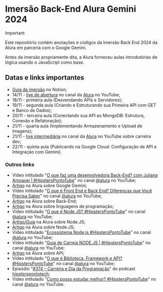 # Imersão Back-End Alura Gemini 2024

> [!IMPORTANT]
> Este repositório contém anotações e códigos da Imersão Back End 2024 da Alura em parceria com o Google Gemini.

Antes da imersão propriamente dita, a Alura forneceu aulas introdutórias de lógica usando o JavaScript como base.

## Datas e links importantes

- [Guia da imersão](https://grupoalura.notion.site/imersao-dev-back-end-guia-de-mergulho) no Notion;
- 14/11 - [live de abertura](https://www.youtube.com/live/wzNYtHI6JWo?si=bI4FiSqISHVv0JnQ) no canal da [Alura](https://www.youtube.com/@alura) no YouTube;
- 18/11 - primeira aula (Desvendando APIs e Servidores);
- 19/11 - segunda aula (Criando e Estruturando sua Primeira API com GET e Banco de Dados);
- 20/11 - terceira aula (Conectando sua API ao MongoDB: Estrutura, Conexão e Refatoração);
- 21/11 - quarta aula (Implementando Armazenamento e Upload de Imagens);
- 21/11 - [live intermediária](https://www.youtube.com/live/KvG54sFZXhE?si=HH00CjqFAdamGIiU) no canal da [Alura](https://www.youtube.com/@alura) no YouTube sobre carreira dev;
- 22/11 - quinta aula (Publicando na Google Cloud: Configuração de API e Integração com Gemini).

### Outros links

- Vídeo intitulado "[O que faz uma desenvolvedora Back-End? com Juliana Amoasei | #HipstersPontoTube](https://youtu.be/fiPfvylj6rk)" no canal [@alura](https://www.youtube.com/@alura) no YouTube;
- [Artigo](https://www.alura.com.br/artigos/google-gemini) na Alura sobre Google Gemini;
- Vídeo intitulado "[O que é Front End e Back End? Diferenças que Você Precisa Saber](https://youtu.be/LDU4BCSxPp4?si=G2RUmXMYaCDVUN6l)" no canal [@alura](https://www.youtube.com/@alura) no YouTube;
- [Artigo](https://www.alura.com.br/artigos/backend) na Alura sobre Back-End;
- [Artigo](https://www.alura.com.br/artigos/linguagem-programacao) na Alura sobre linguagens de programação;
- Vídeo intitulado "[O que é Node JS? #HipstersPontoTube](https://youtu.be/GKR6uSvEj8w?si=4qHHLI0PKhsbjxI4)" no canal [@alura](https://www.youtube.com/@alura) no YouTube;
- [Artigo/Guia](https://www.alura.com.br/artigos/html) na Alura sobre Node.JS;
- [Artigo](https://www.alura.com.br/artigos/node-js-definicao-caracteristicas-vantagens-usos) na Alura sobre Node.JS;
- Vídeo intitulado "[Ecossistema Node.js #HipstersPontoTube](https://youtu.be/2hrIwQWx9w4?si=0Wlrd7lYG44RRu2_)" no canal [@alura](https://www.youtube.com/@alura) no YouTube;
- Vídeo intitulado "[Guia de Carreia NODE.JS | #HipstersPontoTube](https://youtu.be/aKtpRRe-AEU?si=IRB1Oeai2Zxnz1H5)" no canal [@alura](https://www.youtube.com/@alura) no YouTube;
- [Artigo](https://www.alura.com.br/artigos/api) na Alura sobre API;
- Vídeo intitulado "[O que é Biblioteca, Framework e API? #HipstersPontoTube](https://youtu.be/F0H4HPXdZog?si=9cWq-IZexe50epdC)" no canal [@alura](https://www.youtube.com/@alura) no YouTube;
- Episódio "[#374 – Carreira e Dia da Programação](https://www.hipsters.tech/carreira-e-dia-da-programacao-hipsters-ponto-tech-374/)" do podcast [hipsterspontotech](https://www.hipsters.tech/);
- Vídeo intitulado "[Como posso estudar melhor? #HipstersPontoTube](https://youtu.be/Is6c9KSGCbk?si=F9YGwKbUefzU3AUb)" no canal [@alura](https://www.youtube.com/@alura) no YouTube.
